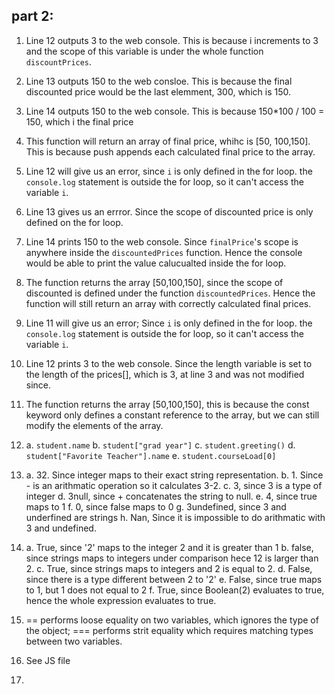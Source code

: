 ## part 2:
1. Line 12 outputs 3 to the web console. This is because i increments to 3 and the scope of this variable is under the whole function `discountPrices`. 
2. Line 13 outputs 150 to the web consloe. This is because the final discounted price would be the last elemment, 300, which is 150.
3. Line 14 outputs 150 to the web console. This is because 150*100 / 100 = 150, which i the final price
4. This function will return an array of final price, whihc is [50, 100,150]. This is because push appends each calculated final price to the array. 
5. Line 12 will give us an error, since `i` is only defined in the for loop. the `console.log` statement is outside the for loop, so it can't access the variable `i`.
6. Line 13 gives us an errror. Since the scope of discounted price is only defined on the for loop.
7. Line 14 prints 150 to the web console. Since `finalPrice`'s scope is anywhere inside the `discountedPrices` function. Hence the console would be able to print the value calucualted inside the for loop.
8. The function returns the array [50,100,150], since the scope of discounted is defined under the function `discountedPrices`. Hence the function will still return an array with correctly calculated final prices.
9. Line 11 will give us an error; Since `i` is only defined in the for loop. the `console.log` statement is outside the for loop, so it can't access the variable `i`.
10. Line 12 prints 3 to the web console. Since the length variable is set to the length of the prices[], which is 3, at line 3 and was not modified since.
11. The function returns the array [50,100,150], this is because the const keyword only defines a constant reference to the array, but we can still modify the elements of the array.
12. a. `student.name`
    b. `student["grad year"]`
    c. `student.greeting()`
    d. `student["Favorite Teacher"].name`
    e. `student.courseLoad[0]`
13. a. 32. Since integer maps to their exact string representation.
    b. 1. Since - is an arithmatic operation so it calculates 3-2. 
    c. 3, since 3 is a type of integer
    d. 3null, since  + concatenates the string to null.
    e. 4, since true maps to 1
    f. 0, since false maps to 0
    g. 3undefined, since 3 and underfined are strings
    h. Nan, Since it is impossible to do arithmatic with 3 and undefined.
14. a. True, since '2' maps to the integer 2 and it is greater than 1
    b. false, since strings maps to integers under comparison hece 12 is larger than 2.
    c. True, since strings maps to integers and 2 is equal to 2.
    d. False, since there is a type different between 2 to '2'
    e. False, since true maps to 1, but 1 does not equal to 2
    f. True, since Boolean(2) evaluates to true, hence the whole expression evaluates to true.

15. == performs loose equality on two variables, which ignores the type of the object; === performs strit equality which requires matching types between two variables. 
16. See JS file
17. 